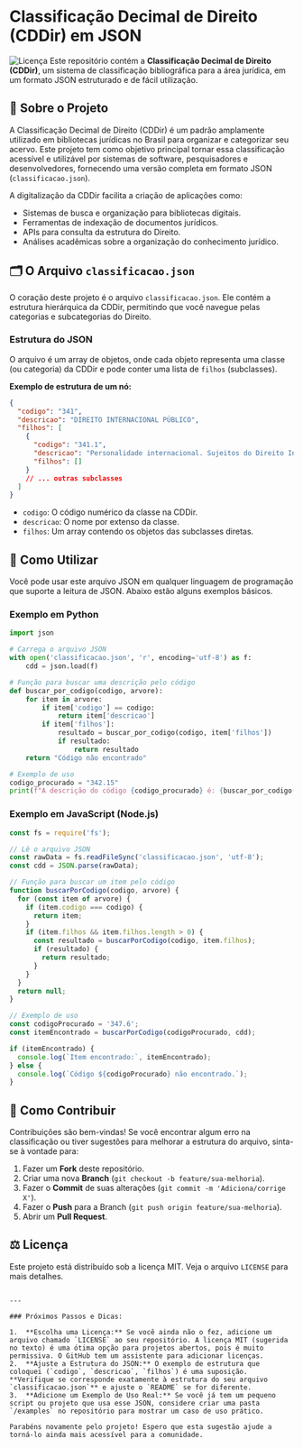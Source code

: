 
# Classificação Decimal de Direito (CDDir) em JSON

![Licença](https://img.shields.io/badge/licença-MIT-blue.svg) Este repositório contém a **Classificação Decimal de Direito (CDDir)**, um sistema de classificação bibliográfica para a área jurídica, em um formato JSON estruturado e de fácil utilização.

## 📖 Sobre o Projeto

A Classificação Decimal de Direito (CDDir) é um padrão amplamente utilizado em bibliotecas jurídicas no Brasil para organizar e categorizar seu acervo. Este projeto tem como objetivo principal tornar essa classificação acessível e utilizável por sistemas de software, pesquisadores e desenvolvedores, fornecendo uma versão completa em formato JSON (`classificacao.json`).

A digitalização da CDDir facilita a criação de aplicações como:
- Sistemas de busca e organização para bibliotecas digitais.
- Ferramentas de indexação de documentos jurídicos.
- APIs para consulta da estrutura do Direito.
- Análises acadêmicas sobre a organização do conhecimento jurídico.

## 🗂️ O Arquivo `classificacao.json`

O coração deste projeto é o arquivo `classificacao.json`. Ele contém a estrutura hierárquica da CDDir, permitindo que você navegue pelas categorias e subcategorias do Direito.

### Estrutura do JSON

O arquivo é um array de objetos, onde cada objeto representa uma classe (ou categoria) da CDDir e pode conter uma lista de `filhos` (subclasses).

**Exemplo de estrutura de um nó:**

```json
{
  "codigo": "341",
  "descricao": "DIREITO INTERNACIONAL PÚBLICO",
  "filhos": [
    {
      "codigo": "341.1",
      "descricao": "Personalidade internacional. Sujeitos do Direito Internacional",
      "filhos": []
    }
    // ... outras subclasses
  ]
}
````

  * `codigo`: O código numérico da classe na CDDir.
  * `descricao`: O nome por extenso da classe.
  * `filhos`: Um array contendo os objetos das subclasses diretas.

## 🚀 Como Utilizar

Você pode usar este arquivo JSON em qualquer linguagem de programação que suporte a leitura de JSON. Abaixo estão alguns exemplos básicos.

### Exemplo em Python

```python
import json

# Carrega o arquivo JSON
with open('classificacao.json', 'r', encoding='utf-8') as f:
    cdd = json.load(f)

# Função para buscar uma descrição pelo código
def buscar_por_codigo(codigo, arvore):
    for item in arvore:
        if item['codigo'] == codigo:
            return item['descricao']
        if item['filhos']:
            resultado = buscar_por_codigo(codigo, item['filhos'])
            if resultado:
                return resultado
    return "Código não encontrado"

# Exemplo de uso
codigo_procurado = "342.15"
print(f"A descrição do código {codigo_procurado} é: {buscar_por_codigo(codigo_procurado, cdd)}")
```

### Exemplo em JavaScript (Node.js)

```javascript
const fs = require('fs');

// Lê o arquivo JSON
const rawData = fs.readFileSync('classificacao.json', 'utf-8');
const cdd = JSON.parse(rawData);

// Função para buscar um item pelo código
function buscarPorCodigo(codigo, arvore) {
  for (const item of arvore) {
    if (item.codigo === codigo) {
      return item;
    }
    if (item.filhos && item.filhos.length > 0) {
      const resultado = buscarPorCodigo(codigo, item.filhos);
      if (resultado) {
        return resultado;
      }
    }
  }
  return null;
}

// Exemplo de uso
const codigoProcurado = '347.6';
const itemEncontrado = buscarPorCodigo(codigoProcurado, cdd);

if (itemEncontrado) {
  console.log(`Item encontrado:`, itemEncontrado);
} else {
  console.log(`Código ${codigoProcurado} não encontrado.`);
}
```

## 🤝 Como Contribuir

Contribuições são bem-vindas\! Se você encontrar algum erro na classificação ou tiver sugestões para melhorar a estrutura do arquivo, sinta-se à vontade para:

1.  Fazer um **Fork** deste repositório.
2.  Criar uma nova **Branch** (`git checkout -b feature/sua-melhoria`).
3.  Fazer o **Commit** de suas alterações (`git commit -m 'Adiciona/corrige X'`).
4.  Fazer o **Push** para a Branch (`git push origin feature/sua-melhoria`).
5.  Abrir um **Pull Request**.

## ⚖️ Licença

Este projeto está distribuído sob a licença MIT. Veja o arquivo `LICENSE` para mais detalhes.

```

---

### Próximos Passos e Dicas:

1.  **Escolha uma Licença:** Se você ainda não o fez, adicione um arquivo chamado `LICENSE` ao seu repositório. A licença MIT (sugerida no texto) é uma ótima opção para projetos abertos, pois é muito permissiva. O GitHub tem um assistente para adicionar licenças.
2.  **Ajuste a Estrutura do JSON:** O exemplo de estrutura que coloquei (`codigo`, `descricao`, `filhos`) é uma suposição. **Verifique se corresponde exatamente à estrutura do seu arquivo `classificacao.json`** e ajuste o `README` se for diferente.
3.  **Adicione um Exemplo de Uso Real:** Se você já tem um pequeno script ou projeto que usa esse JSON, considere criar uma pasta `/examples` no repositório para mostrar um caso de uso prático.

Parabéns novamente pelo projeto! Espero que esta sugestão ajude a torná-lo ainda mais acessível para a comunidade.
```
